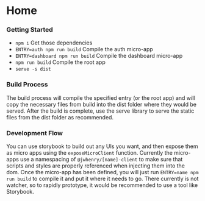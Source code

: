 # Home
### Getting Started

- `npm i` Get those dependencies
- `ENTRY=auth npm run build` Compile the auth micro-app
- `ENTRY=dashboard npm run build` Compile the dashboard micro-app
- `npm run build` Compile the root app
- `serve -s dist` 

### Build Process
The build process will compile the specified entry (or the root app) and will copy the necessary files
from build into the dist folder where they would be served. After the build is complete, use the serve
library to serve the static files from the dist folder as recommended.

### Development Flow
You can use storybook to build out any UIs you want, and then expose them as micro apps using the `exposeMicroClient`
function. Currently the micro-apps use a namespacing of `@jwhenry/[name]-client` to make sure that scripts and styles are
properly referenced when injecting them into the dom. Once the micro-app has been defined, you will just
run `ENTRY=name npm run build` to compile it and put it where it needs to go. There currently is not watcher, so to
rapidly prototype, it would be recommended to use a tool like Storybook.
